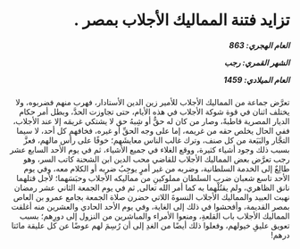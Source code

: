 <h1 dir="rtl">تزايد فتنة المماليك الأجلاب بمصر .</h1>

<h5 dir="rtl">العام الهجري:  863

الشهر القمري: رجب

العام الميلادي: 1459</h5>

<p dir="rtl">تعرَّض جماعة من المماليك الأجلاب للأمير زين الدين الأستادار، فهرب منهم فضربوه، ولا يختلف اثنان في قوة شوكة الأجلاب في هذه الأيام، حتى تجاوزت الحدَّ، وبطل أمر حكام الديار المصرية قاطبةً، وصار من كان له حقٌّ أو شِبهُ حق لا يشتكي غريمَه إلا عند الأجلاب، ففي الحال يخلص حقه من غريمه، إما على وجه الحقِّ أو غيره، فخافهم كل أحد، لا سيما التجَّار والبَيَعة من كل صنف، وترك غالب الناس معايشَهم؛ خوفًا على رأس مالهم، فعزَّ بسبب ذلك وجود أشياء كثيرة، ووقع الغلاء في جميع الأشياء، ثم في يوم الأحد السابع عشر رجب تعرَّض بعض المماليك الأجلاب للقاضي محب الدين ابن الشحنة كاتب السر، وهو طالِعٌ إلى الخدمة السلطانية، وضربه من غير أمرٍ يوجِبُ ضربه أو الكلام معه، وفي يوم الأحد تاسع شعبان ضرب السلطان مملوكينِ من مماليكه الأجلاب وحبَسَهما؛ لأجل قتلهما نانق الظاهري، ولم يقتُلْهما به كما أمر الله تعالى, ثم في يوم الجمعة الثاني عشر رمضان نهبت العبيد والمماليك الأجلاب النسوةَ اللاتي حضرن صلاة الجمعة بجامع عمرو بن العاص بمصر القديمة، وأفحشوا في ذلك إلى الغاية، وفي يوم الأحد الحادي والعشرين منه أغلقت المماليك الأجلاب باب القلعةِ، ومنعوا الأمراء والمباشرين من النزول إلى دورِهم؛ بسبب تعويق عليقِ خيولهم، وفعلوا ذلك أيضًا من الغدِ إلى أن رُسِمَ لهم عوضًا عن كل عليقة مائتا درهم!</p></br>
